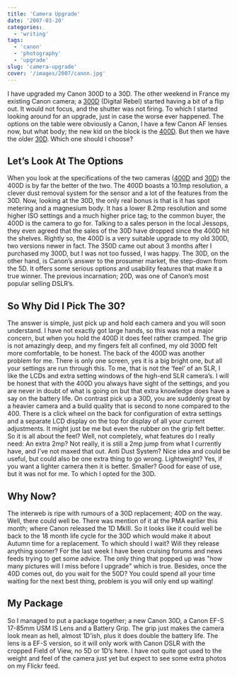 ```yaml
---
title: 'Camera Upgrade'
date: '2007-03-20'
categories:
  - 'writing'
tags:
  - 'canon'
  - 'photography'
  - 'upgrade'
slug: 'camera-upgrade'
cover: '/images/2007/canon.jpg'
---
```


I have upgraded my Canon 300D to a 30D. The other weekend in France my existing Canon camera; a [300D](https://www.canon.co.uk/For_Home/Product_Finder/Cameras/Digital_SLR/EOS_300D/) (Digital Rebel) started having a bit of a flip out. It would not focus, and the shutter was not firing. To which I started looking around for an upgrade, just in case the worse ever happened. The options on the table were obviously a Canon, I have a few Canon AF lenses now, but what body; the new kid on the block is the [400D](https://www.canon.co.uk/For_Home/Product_Finder/Cameras/Digital_SLR/EOS_400D/index.asp). But then we have the older [30D](https://www.canon.co.uk/For_Home/Product_Finder/Cameras/Digital_SLR/eos30d/index.asp). Which one should I choose?

## Let’s Look At The Options

When you look at the specifications of the two cameras ([400D](https://www.dpreview.com/reviews/specs/Canon/canon_eos400d.asp) and [30D](https://www.dpreview.com/reviews/specs/Canon/canon_eos30d.asp)) the 400D is by far the better of the two. The 400D boasts a 10.1mp resolution, a clever dust removal system for the sensor and a lot of the features from the 30D. Now, looking at the 30D, the only real bonus is that is it has spot metering and a magnesium body. It has a lower 8.2mp resolution and some higher ISO settings and a much higher price tag; to the common buyer, the 400D is the camera to go for. Talking to a sales person in the local Jessops, they even agreed that the sales of the 30D have dropped since the 400D hit the shelves. Rightly so, the 400D is a very suitable upgrade to my old 300D, two versions newer in fact. The 350D came out about 3 months after I purchased my 300D, but I was not too fussed, I was happy. The 30D, on the other hand, is Canon’s answer to the prosumer market, the step-down from the 5D. It offers some serious options and usability features that make it a true winner. The previous incarnation; 20D, was one of Canon’s most popular selling DSLR’s.

## So Why Did I Pick The 30?

The answer is simple, just pick up and hold each camera and you will soon understand. I have not exactly got large hands, so this was not a major concern, but when you hold the 400D it does feel rather cramped. The grip is not amazingly deep, and my fingers felt all confined, my old 300D felt more comfortable, to be honest. The back of the 400D was another problem for me. There is only one screen, yes it is a big bright one, but all your settings are run through this. To me, that is not the ‘feel’ of an SLR, I like the LCDs and extra setting windows of the high-end SLR camera’s. I will be honest that with the 400D you always have sight of the settings, and you are never in doubt of what is going on but that extra knowledge does have a say on the battery life. On contrast pick up a 30D, you are suddenly great by a heavier camera and a build quality that is second to none compared to the 400. There is a click wheel on the back for configuration of extra settings and a separate LCD display on the top for display of all your current adjustments. It might just be me but even the rubber on the grip felt better. So it is all about the feel? Well, not completely, what features do I really need: An extra 2mp? Not really, it is still a 2mp jump from what I currently have, and I’ve not maxed that out. Anti Dust System? Nice idea and could be useful, but could also be one extra thing to go wrong. Lightweight? Yes, if you want a lighter camera then it is better. Smaller? Good for ease of use, but it was not for me. To which I opted for the 30D.

## Why Now?

The interweb is ripe with rumours of a 30D replacement; 40D on the way. Well, there could well be. There was mention of it at the PMA earlier this month; where Canon released the 1D MkIII. So it looks like it could well be back to the 18 month life cycle for the 30D which would make it about Autumn time for a replacement. To which should I wait? Will they release anything sooner? For the last week I have been cruising forums and news feeds trying to get some advice. The only thing that popped up was "how many pictures will I miss before I upgrade" which is true. Besides, once the 40D comes out, do you wait for the 50D? You could spend all your time waiting for the next best thing, problem is you will only end up waiting!

## My Package

So I managed to put a package together; a new Canon 30D, a Canon EF-S 17-85mm USM IS Lens and a Battery Grip. The grip just makes the camera look mean as hell, almost 1D'ish, plus it does double the battery life. The lens is a EF-S version, so it will only work with Canon DSLR with the cropped Field of View, no 5D or 1D’s here. I have not quite got used to the weight and feel of the camera just yet but expect to see some extra photos on my Flickr feed.
